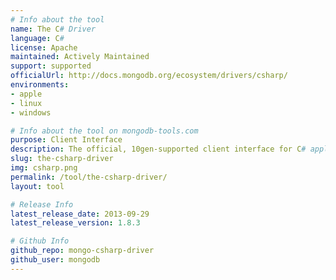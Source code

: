 ```yaml
---
# Info about the tool
name: The C# Driver
language: C#
license: Apache
maintained: Actively Maintained
support: supported
officialUrl: http://docs.mongodb.org/ecosystem/drivers/csharp/
environments:
- apple
- linux
- windows

# Info about the tool on mongodb-tools.com
purpose: Client Interface
description: The official, 10gen-supported client interface for C# applications.
slug: the-csharp-driver
img: csharp.png
permalink: /tool/the-csharp-driver/
layout: tool

# Release Info
latest_release_date: 2013-09-29
latest_release_version: 1.8.3

# Github Info
github_repo: mongo-csharp-driver
github_user: mongodb
---
```


